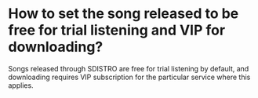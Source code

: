 # How to set the song released to be free for trial listening and VIP for downloading?

Songs released through SDISTRO are free for trial listening by default, and downloading requires VIP subscription for the particular service where this applies.
